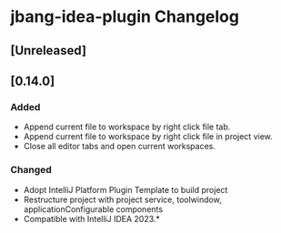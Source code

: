 <!-- Keep a Changelog guide -> https://keepachangelog.com -->

# jbang-idea-plugin Changelog

## [Unreleased]

## [0.14.0]

### Added

- Append current file to workspace by right click file tab.
- Append current file to workspace by right click file in project view.
- Close all editor tabs and open current workspaces.

### Changed

- Adopt IntelliJ Platform Plugin Template to build project
- Restructure project with project service, toolwindow, applicationConfigurable components
- Compatible with IntelliJ IDEA 2023.*
